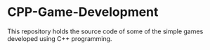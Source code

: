 # CPP-Game-Development
This repository holds the source code of some of the simple games developed using C++ programming.
